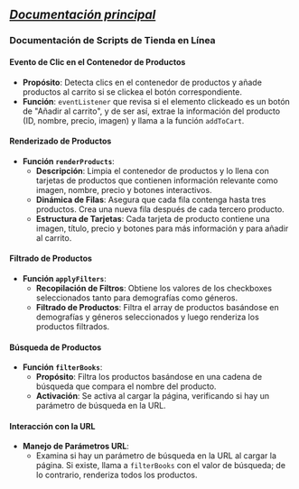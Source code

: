 _[Documentación principal](/Documentacion.md)_
--- 

### Documentación de Scripts de Tienda en Línea

#### Evento de Clic en el Contenedor de Productos
- **Propósito**: Detecta clics en el contenedor de productos y añade productos al carrito si se clickea el botón correspondiente.
- **Función**: `eventListener` que revisa si el elemento clickeado es un botón de "Añadir al carrito", y de ser así, extrae la información del producto (ID, nombre, precio, imagen) y llama a la función `addToCart`.

#### Renderizado de Productos
- **Función `renderProducts`**:
  - **Descripción**: Limpia el contenedor de productos y lo llena con tarjetas de productos que contienen información relevante como imagen, nombre, precio y botones interactivos.
  - **Dinámica de Filas**: Asegura que cada fila contenga hasta tres productos. Crea una nueva fila después de cada tercero producto.
  - **Estructura de Tarjetas**: Cada tarjeta de producto contiene una imagen, título, precio y botones para más información y para añadir al carrito.

#### Filtrado de Productos
- **Función `applyFilters`**:
  - **Recopilación de Filtros**: Obtiene los valores de los checkboxes seleccionados tanto para demografías como géneros.
  - **Filtrado de Productos**: Filtra el array de productos basándose en demografías y géneros seleccionados y luego renderiza los productos filtrados.

#### Búsqueda de Productos
- **Función `filterBooks`**:
  - **Propósito**: Filtra los productos basándose en una cadena de búsqueda que compara el nombre del producto.
  - **Activación**: Se activa al cargar la página, verificando si hay un parámetro de búsqueda en la URL.

#### Interacción con la URL
- **Manejo de Parámetros URL**:
  - Examina si hay un parámetro de búsqueda en la URL al cargar la página. Si existe, llama a `filterBooks` con el valor de búsqueda; de lo contrario, renderiza todos los productos.
